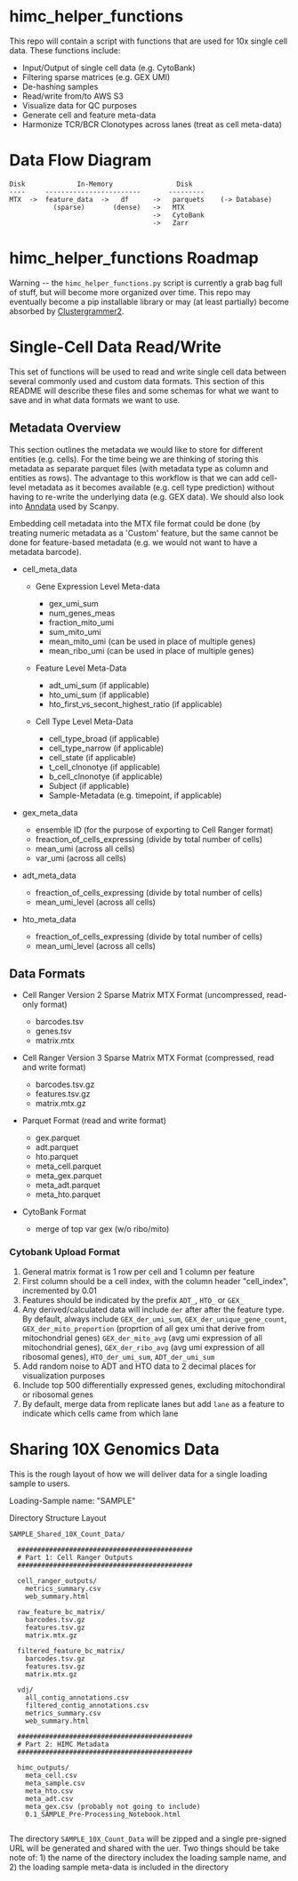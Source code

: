 # himc_helper_functions
This repo will contain a script with functions that are used for 10x single cell data. These functions include:

* Input/Output of single cell data (e.g. CytoBank)
* Filtering sparse matrices (e.g. GEX UMI)
* De-hashing samples
* Read/write from/to AWS S3
* Visualize data for QC purposes
* Generate cell and feature meta-data
* Harmonize TCR/BCR Clonotypes across lanes (treat as cell meta-data)

# Data Flow Diagram

```
Disk             In-Memory                Disk
----     ------------------------       ---------
MTX  ->  feature_data  ->   df      ->   parquets    (-> Database)
           (sparse)       (dense)   ->   MTX
                                    ->   CytoBank
                                    ->   Zarr
```

# himc_helper_functions Roadmap
Warning -- the `himc_helper_functions.py` script is currently a grab bag full of stuff, but will become more organized over time. This repo may eventually become a pip installable library or may (at least partially) become absorbed by [Clustergrammer2](https://github.com/ismms-himc/clustergrammer2).

# Single-Cell Data Read/Write
This set of functions will be used to read and write single cell data between several commonly used and custom data formats. This section of this README will describe these files and some schemas for what we want to save and in what data formats we want to use.

## Metadata Overview
This section outlines the metadata we would like to store for different entities (e.g. cells). For the time being we are thinking of storing this metadata as separate parquet files (with metadata type as column and entities as rows). The advantage to this workflow is that we can add cell-level metadata as it becomes available (e.g. cell type prediction) without having to re-write the underlying data (e.g. GEX data). We should also look into [Anndata](https://scanpy.readthedocs.io/en/stable/basic_usage.html#anndata) used by Scanpy.

Embedding cell metadata into the MTX file format could be done (by treating numeric metadata as a 'Custom' feature, but the same cannot be done for feature-based metadata (e.g. we would not want to have a metadata barcode).

* cell_meta_data

  * Gene Expression Level Meta-data
     * gex_umi_sum
     * num_genes_meas
     * fraction_mito_umi
     * sum_mito_umi
     * mean_mito_umi (can be used in place of multiple genes)
     * mean_ribo_umi (can be used in place of multiple genes)

  * Feature Level Meta-Data
     * adt_umi_sum (if applicable)
     * hto_umi_sum (if applicable)
     * hto_first_vs_secont_highest_ratio (if applicable)

  * Cell Type Level Meta-Data
     * cell_type_broad (if applicable)
     * cell_type_narrow (if applicable)
     * cell_state (if applicable)
     * t_cell_clnonotye (if applicable)
     * b_cell_clnonotye (if applicable)
     * Subject (if applicable)
     * Sample-Metadata (e.g. timepoint, if applicable)

* gex_meta_data
   * ensemble ID (for the purpose of exporting to Cell Ranger format)
   * freaction_of_cells_expressing (divide by total number of cells)
   * mean_umi (across all cells)
   * var_umi (across all cells)

* adt_meta_data
   * freaction_of_cells_expressing (divide by total number of cells)
   * mean_umi_level (across all cells)

* hto_meta_data
   * freaction_of_cells_expressing (divide by total number of cells)
   * mean_umi_level (across all cells)

## Data Formats
* Cell Ranger Version 2 Sparse Matrix MTX Format (uncompressed, read-only format)
    * barcodes.tsv
    * genes.tsv
    * matrix.mtx
* Cell Ranger Version 3 Sparse Matrix MTX Format (compressed, read and write format)
    * barcodes.tsv.gz
    * features.tsv.gz
    * matrix.mtx.gz
* Parquet Format (read and write format)
    * gex.parquet
    * adt.parquet
    * hto.parquet
    * meta_cell.parquet
    * meta_gex.parquet
    * meta_adt.parquet
    * meta_hto.parquet

* CytoBank Format
    * merge of top var gex (w/o ribo/mito)

### Cytobank Upload Format

1. General matrix format is 1 row per cell and 1 column per feature
2. First column should be a cell index, with the column header "cell_index", incremented by 0.01
3. Features should be indicated by the prefix `ADT_`, `HTO_` or `GEX_`
4. Any derived/calculated data will include `der` after after the feature type. By default, always include `GEX_der_umi_sum`, `GEX_der_unique_gene_count`, `GEX_der_mito_proportion` (proprtion of all gex umi that derive from mitochondrial genes)  `GEX_der_mito_avg` (avg umi expression of all mitochondrial genes), `GEX_der_ribo_avg` (avg umi expression of all ribosomal genes), `HTO_der_umi_sum`, `ADT_der_umi_sum`
5. Add random noise to ADT and HTO data to 2 decimal places for visualization purposes
6. Include top 500 differentially expressed genes, excluding mitochondiral or ribosomal genes
7. By default, merge data from replicate lanes but add `lane` as a feature to indicate which cells came from which lane


# Sharing 10X Genomics Data
This is the rough layout of how we will deliver data for a single loading sample to users. 

Loading-Sample name: "SAMPLE"

Directory Structure Layout

```
SAMPLE_Shared_10X_Count_Data/

  ############################################
  # Part 1: Cell Ranger Outputs
  ############################################
  
  cell_ranger_outputs/
    metrics_summary.csv
    web_summary.html
    
  raw_feature_bc_matrix/
    barcodes.tsv.gz
    features.tsv.gz
    matrix.mtx.gz
    
  filtered_feature_bc_matrix/
    barcodes.tsv.gz
    features.tsv.gz
    matrix.mtx.gz
  
  vdj/
    all_contig_annotations.csv
    filtered_contig_annotations.csv
    metrics_summary.csv
    web_summary.html
    
  ############################################
  # Part 2: HIMC Metadata
  ############################################    
  
  himc_outputs/
    meta_cell.csv
    meta_sample.csv
    meta_hto.csv
    meta_adt.csv
    meta_gex.csv (probably not going to include)
    0.1_SAMPLE_Pre-Processing_Notebook.html
  
```

The directory `SAMPLE_10X_Count_Data` will be zipped and a single pre-signed URL will be generated and shared with the uer. Two things should be take note of: 1) the name of the directory includex the loading sample name, and 2) the loading sample meta-data is included in the directory
